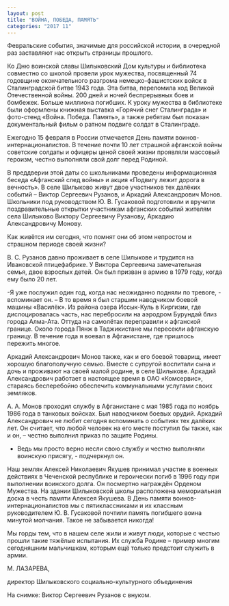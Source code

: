 ```yaml
---
layout: post
title: "ВОЙНА, ПОБЕДА, ПАМЯТЬ"
categories: "2017 11"
---
```


Февральские события, значимые для российской истории, в очередной раз заставляют нас открыть страницы прошлого.

Ко Дню воинской славы Шилыковский Дом культуры и библиотека совместно со школой провели урок мужества, посвященный 74 годовщине окончательного разгрома немецко-фашистских войск в Сталинградской битве 1943 года. Эта битва, переломила ход Великой Отечественной войны. 200 дней и ночей беспрерывных боев и бомбежек. Больше миллиона погибших. К уроку мужества в библиотеке были оформлены книжная выставка «Горячий снег Сталинграда» и фото-стенд «Война. Победа. Память», а также ребятам был показан документальный фильм о ратном подвиге солдат в Сталинграде.

Ежегодно 15 февраля в России отмечается День памяти воинов-интернационалистов. В течение почти 10 лет страшной афганской войны советские солдаты и офицеры ценой своей жизни проявляли массовый героизм, честно выполняли свой долг перед Родиной.

В преддверии этой даты со школьниками проведены информационная беседа «Афганский след войны» и акция «Подвигу лежит дорога в вечность». В селе Шилыково живут двое участников тех далёких событий – Виктор Сергеевич Рузанов, и Аркадий Александрович Монов. Школьники под руководством Ю. В. Гусаковой подготовили и вручили поздравительные открытки участникам афганских событий жителям села Шилыково Виктору Сергеевичу Рузанову, Аркадию Александровичу Монову.

Как живётся им сегодня, что помнят они об этом непростом и страшном периоде своей жизни?

В. С. Рузанов давно проживает в селе Шилыкове и трудится на Ивановской птицефабрике. У Виктора Сергеевича замечательная семья, двое взрослых детей. Он был призван в армию в 1979 году, когда ему было 20 лет.

-Я уже послужил один год, когда нас неожиданно подняли по тревоге, - вспоминает он. – В то время я был старшим наводчиком боевой машины «Василёк». Из района озера Иссык-Куль в Киргизии, где дислоцировалась часть, нас перебросили на аэродром Бурундай близ города Алма-Ата. Оттуда на самолётах переправили к афганской границе. Около города Пянж в Таджикистане мы пересекли афганскую границу. В течение года я воевал в Афганистане, где пришлось пережить многое.

Аркадий Александрович Монов также, как и его боевой товарищ, имеет хорошую благополучную семью. Вместе с супругой воспитали сына и дочь и проживают на своей малой родине, в селе Шилыкове. Аркадий Александрович работает в настоящее время в ОАО «Комсервис», стараясь бесперебойно обеспечить коммунальными услугами своих земляков.

А. А. Монов проходил службу в Афганистане с мая 1985 года по ноябрь 1986 года в танковых войсках. Был наводчиком боевых орудий. Аркадий Александрович не любит сегодня вспоминать о событиях тех далёких лет. Он считает, что любой человек на его месте поступил бы также, как и он, – честно выполнил приказ по защите Родины.

- Ведь мы просто верно несли свою службу и честно выполняли воинскую присягу, - подчеркнул он.

Наш земляк Алексей Николаевич Якушев принимал участие в военных действиях в Чеченской республике и героически погиб в 1996 году при выполнении воинского долга. Он посмертно награждён Орденом Мужества. На здании Шилыковской школы расположена мемориальная доска в честь памяти Алексея Якушева. В День памяти воинов-интернационалистов мы с пятиклассниками и их классным руководителем Ю. В. Гусаковой почтили память погибшего воина минутой молчания. Такое не забывается никогда!

Мы горды тем, что в нашем селе жили и живут люди, которые с честью прошли такие тяжёлые испытания. Их служба Родине – пример многим сегодняшним мальчишкам, которым ещё только предстоит служить в армии.

М. ЛАЗАРЕВА,

директор Шилыковского социально-культурного объединения

На снимке: Виктор Сергеевич Рузанов с внуком.


